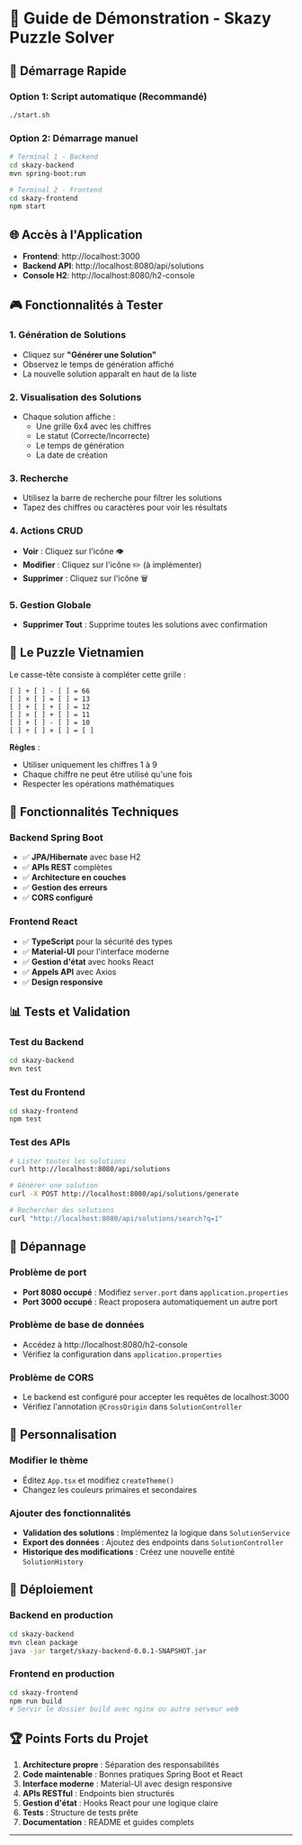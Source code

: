 # 🎯 Guide de Démonstration - Skazy Puzzle Solver

## 🚀 Démarrage Rapide

### Option 1: Script automatique (Recommandé)

```bash
./start.sh
```

### Option 2: Démarrage manuel

```bash
# Terminal 1 - Backend
cd skazy-backend
mvn spring-boot:run

# Terminal 2 - Frontend
cd skazy-frontend
npm start
```

## 🌐 Accès à l'Application

- **Frontend**: http://localhost:3000
- **Backend API**: http://localhost:8080/api/solutions
- **Console H2**: http://localhost:8080/h2-console

## 🎮 Fonctionnalités à Tester

### 1. Génération de Solutions

- Cliquez sur **"Générer une Solution"**
- Observez le temps de génération affiché
- La nouvelle solution apparaît en haut de la liste

### 2. Visualisation des Solutions

- Chaque solution affiche :
  - Une grille 6x4 avec les chiffres
  - Le statut (Correcte/Incorrecte)
  - Le temps de génération
  - La date de création

### 3. Recherche

- Utilisez la barre de recherche pour filtrer les solutions
- Tapez des chiffres ou caractères pour voir les résultats

### 4. Actions CRUD

- **Voir** : Cliquez sur l'icône 👁️
- **Modifier** : Cliquez sur l'icône ✏️ (à implémenter)
- **Supprimer** : Cliquez sur l'icône 🗑️

### 5. Gestion Globale

- **Supprimer Tout** : Supprime toutes les solutions avec confirmation

## 🧮 Le Puzzle Vietnamien

Le casse-tête consiste à compléter cette grille :

```
[ ] + [ ] - [ ] = 66
[ ] × [ ] = [ ] = 13
[ ] + [ ] + [ ] = 12
[ ] × [ ] + [ ] = 11
[ ] + [ ] - [ ] = 10
[ ] ÷ [ ] × [ ] = [ ]
```

**Règles** :

- Utiliser uniquement les chiffres 1 à 9
- Chaque chiffre ne peut être utilisé qu'une fois
- Respecter les opérations mathématiques

## 🔧 Fonctionnalités Techniques

### Backend Spring Boot

- ✅ **JPA/Hibernate** avec base H2
- ✅ **APIs REST** complètes
- ✅ **Architecture en couches**
- ✅ **Gestion des erreurs**
- ✅ **CORS configuré**

### Frontend React

- ✅ **TypeScript** pour la sécurité des types
- ✅ **Material-UI** pour l'interface moderne
- ✅ **Gestion d'état** avec hooks React
- ✅ **Appels API** avec Axios
- ✅ **Design responsive**

## 📊 Tests et Validation

### Test du Backend

```bash
cd skazy-backend
mvn test
```

### Test du Frontend

```bash
cd skazy-frontend
npm test
```

### Test des APIs

```bash
# Lister toutes les solutions
curl http://localhost:8080/api/solutions

# Générer une solution
curl -X POST http://localhost:8080/api/solutions/generate

# Rechercher des solutions
curl "http://localhost:8080/api/solutions/search?q=1"
```

## 🐛 Dépannage

### Problème de port

- **Port 8080 occupé** : Modifiez `server.port` dans `application.properties`
- **Port 3000 occupé** : React proposera automatiquement un autre port

### Problème de base de données

- Accédez à http://localhost:8080/h2-console
- Vérifiez la configuration dans `application.properties`

### Problème de CORS

- Le backend est configuré pour accepter les requêtes de localhost:3000
- Vérifiez l'annotation `@CrossOrigin` dans `SolutionController`

## 🎨 Personnalisation

### Modifier le thème

- Éditez `App.tsx` et modifiez `createTheme()`
- Changez les couleurs primaires et secondaires

### Ajouter des fonctionnalités

- **Validation des solutions** : Implémentez la logique dans `SolutionService`
- **Export des données** : Ajoutez des endpoints dans `SolutionController`
- **Historique des modifications** : Créez une nouvelle entité `SolutionHistory`

## 📱 Déploiement

### Backend en production

```bash
cd skazy-backend
mvn clean package
java -jar target/skazy-backend-0.0.1-SNAPSHOT.jar
```

### Frontend en production

```bash
cd skazy-frontend
npm run build
# Servir le dossier build avec nginx ou autre serveur web
```

## 🏆 Points Forts du Projet

1. **Architecture propre** : Séparation des responsabilités
2. **Code maintenable** : Bonnes pratiques Spring Boot et React
3. **Interface moderne** : Material-UI avec design responsive
4. **APIs RESTful** : Endpoints bien structurés
5. **Gestion d'état** : Hooks React pour une logique claire
6. **Tests** : Structure de tests prête
7. **Documentation** : README et guides complets

---
